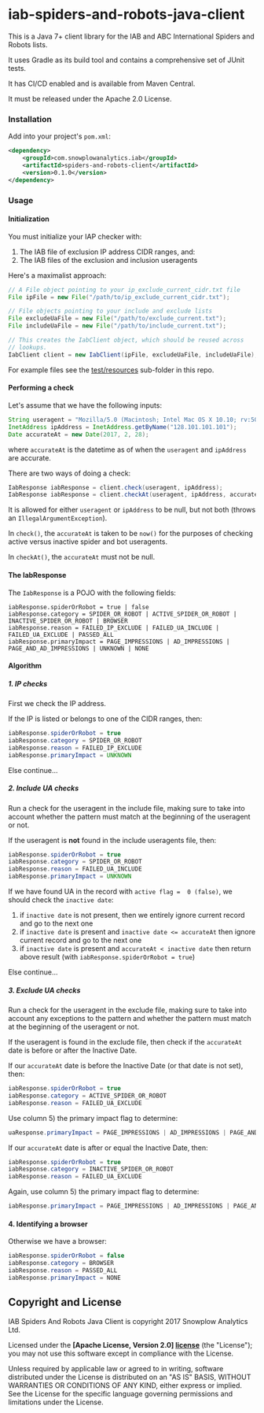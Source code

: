 # iab-spiders-and-robots-java-client

This is a Java 7+ client library for the IAB and ABC International Spiders and Robots lists.

It uses Gradle as its build tool and contains a comprehensive set of JUnit tests.

It has CI/CD enabled and is available from Maven Central.

It must be released under the Apache 2.0 License.

### Installation

Add into your project's `pom.xml`:

```xml
<dependency>
    <groupId>com.snowplowanalytics.iab</groupId>
    <artifactId>spiders-and-robots-client</artifactId>
    <version>0.1.0</version>
</dependency>
```

### Usage

#### Initialization

You must initialize your IAP checker with:

1. The IAB file of exclusion IP address CIDR ranges, and:
2. The IAB files of the exclusion and inclusion useragents

Here's a maximalist approach:

```java
// A File object pointing to your ip_exclude_current_cidr.txt file
File ipFile = new File("/path/to/ip_exclude_current_cidr.txt");

// File objects pointing to your include and exclude lists
File excludeUaFile = new File("/path/to/exclude_current.txt");
File includeUaFile = new File("/path/to/include_current.txt");

// This creates the IabClient object, which should be reused across
// lookups.
IabClient client = new IabClient(ipFile, excludeUaFile, includeUaFile);
```

For example files see the 
[test/resources](https://github.com/snowplow/iab-spiders-and-robots-java-client/tree/master/src/test/resources) 
sub-folder in this repo.

#### Performing a check

Let's assume that we have the following inputs:

```java
String useragent = "Mozilla/5.0 (Macintosh; Intel Mac OS X 10.10; rv:50.0) Gecko/20100101 Firefox/50.0";
InetAddress ipAddress = InetAddress.getByName("128.101.101.101");
Date accurateAt = new Date(2017, 2, 28);
```

where `accurateAt` is the datetime as of when the `useragent` and `ipAddress` are accurate.

There are two ways of doing a check:

```java
IabResponse iabResponse = client.check(useragent, ipAddress);
IabResponse iabResponse = client.checkAt(useragent, ipAddress, accurateAt);
```

It is allowed for either `useragent` or `ipAddress` to be null, but not both (throws an `IllegalArgumentException`).

In `check()`, the `accurateAt` is taken to be `now()` for the purposes of checking active versus inactive spider and bot useragents.

In `checkAt()`, the `accurateAt` must not be null.

#### The IabResponse

The `IabResponse` is a POJO with the following fields:

```
iabResponse.spiderOrRobot = true | false
iabResponse.category = SPIDER_OR_ROBOT | ACTIVE_SPIDER_OR_ROBOT | INACTIVE_SPIDER_OR_ROBOT | BROWSER
iabResponse.reason = FAILED_IP_EXCLUDE | FAILED_UA_INCLUDE | FAILED_UA_EXCLUDE | PASSED_ALL
iabResponse.primaryImpact = PAGE_IMPRESSIONS | AD_IMPRESSIONS | PAGE_AND_AD_IMPRESSIONS | UNKNOWN | NONE
```

#### Algorithm

##### 1. IP checks

First we check the IP address.

If the IP is listed or belongs to one of the CIDR ranges, then:

```java
iabResponse.spiderOrRobot = true
iabResponse.category = SPIDER_OR_ROBOT
iabResponse.reason = FAILED_IP_EXCLUDE
iabResponse.primaryImpact = UNKNOWN
```

Else continue...

##### 2. Include UA checks

Run a check for the useragent in the include file, making sure to take into account whether the pattern must match at the beginning of the useragent or not. 

If the useragent is **not** found in the include useragents file, then:

```java
iabResponse.spiderOrRobot = true
iabResponse.category = SPIDER_OR_ROBOT
iabResponse.reason = FAILED_UA_INCLUDE
iabResponse.primaryImpact = UNKNOWN
```

If we have found UA in the record with `active flag =  0 (false)`, we should check the `inactive date`:

  1. if `inactive date` is not present, then we entirely ignore current record and go to the next one
  2. if `inactive date` is present and `inactive date <= accurateAt` then  ignore current record and go to the next one
  3. if `inactive date` is present and `accurateAt < inactive date` then return above result (with `iabResponse.spiderOrRobot = true`)


Else continue...

##### 3. Exclude UA checks

Run a check for the useragent in the exclude file, making sure to take into account any exceptions to the pattern and whether the pattern must match at the beginning of the useragent or not.

If the useragent is found in the exclude file, then check if the `accurateAt` date is before or after the Inactive Date.

If our `accurateAt` date is before the Inactive Date (or that date is not set), then:

```java
iabResponse.spiderOrRobot = true
iabResponse.category = ACTIVE_SPIDER_OR_ROBOT
iabResponse.reason = FAILED_UA_EXCLUDE
```

Use column 5) the primary impact flag to determine:

```java
uaResponse.primaryImpact = PAGE_IMPRESSIONS | AD_IMPRESSIONS | PAGE_AND_AD_IMPRESSIONS
```

If our `accurateAt` date is after or equal the Inactive Date, then:

```java
iabResponse.spiderOrRobot = true
iabResponse.category = INACTIVE_SPIDER_OR_ROBOT
iabResponse.reason = FAILED_UA_EXCLUDE
```

Again, use column 5) the primary impact flag to determine:

```java
iabResponse.primaryImpact = PAGE_IMPRESSIONS | AD_IMPRESSIONS | PAGE_AND_AD_IMPRESSIONS
```

#### 4. Identifying a browser

Otherwise we have a browser:

```java
iabResponse.spiderOrRobot = false
iabResponse.category = BROWSER
iabResponse.reason = PASSED_ALL
iabResponse.primaryImpact = NONE
```

## Copyright and License

IAB Spiders And Robots Java Client is copyright 2017 Snowplow Analytics Ltd.

Licensed under the **[Apache License, Version 2.0] [license]** (the "License"); you may not use this software except in compliance with the License.

Unless required by applicable law or agreed to in writing, software distributed under the License is distributed on an "AS IS" BASIS, WITHOUT WARRANTIES OR CONDITIONS OF ANY KIND, either express or implied. See the License for the specific language governing permissions and limitations under the License.

[license]: http://www.apache.org/licenses/LICENSE-2.0
